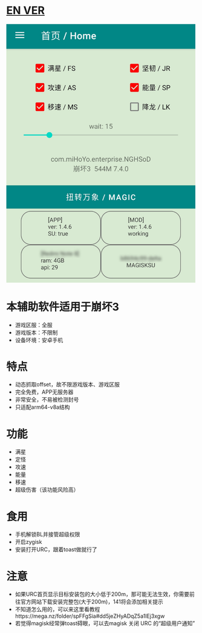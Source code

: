 # [EN VER](README_en.md)  
  
<img src="img/1.png" width="500px">


# 本辅助软件适用于崩坏3
* 游戏区服：全服
* 游戏版本：不限制
* 设备环境：安卓手机

# 特点
* 动态抓取offset，故不限游戏版本、游戏区服
* 完全免费，APP无服务器
* 非常安全，不易被检测封号
* 只适配arm64-v8a结构

# 功能
* 满星
* 定怪
* 攻速
* 能量
* 移速
* 超级伤害（该功能风险高）

# 食用
* 手机解锁BL并接管超级权限
* 开启zygisk
* 安装打开URC，跟着toast做就行了


# 注意
* 如果URC首页显示目标安装包的大小低于200m，那可能无法生效，你需要前往官方网站下载安装完整包(大于200m)，141将会添加相关提示
* 不知道怎么用的，可以来这里看教程https://mega.nz/folder/spFFgSia#dd5jeZHyADqZ5a1lEj3xgw
* 若觉得magisk经常弹toast碍眼，可以去magisk 关闭 URC 的“超级用户通知”

